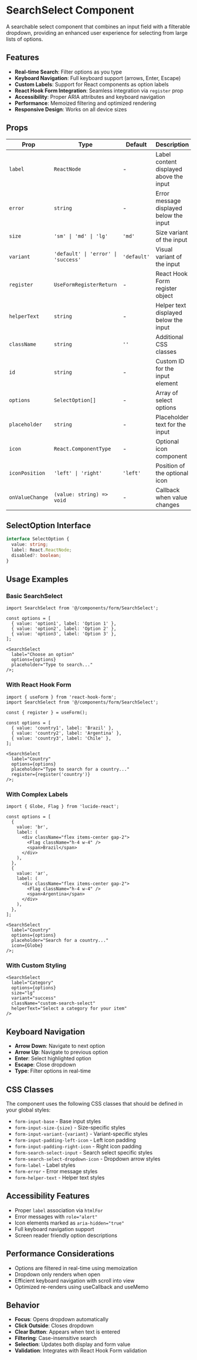# SearchSelect Component

A searchable select component that combines an input field with a filterable dropdown, providing an enhanced user experience for selecting from large lists of options.

## Features

- **Real-time Search**: Filter options as you type
- **Keyboard Navigation**: Full keyboard support (arrows, Enter, Escape)
- **Custom Labels**: Support for React components as option labels
- **React Hook Form Integration**: Seamless integration via `register` prop
- **Accessibility**: Proper ARIA attributes and keyboard navigation
- **Performance**: Memoized filtering and optimized rendering
- **Responsive Design**: Works on all device sizes

## Props

| Prop            | Type                                | Default     | Description                             |
| --------------- | ----------------------------------- | ----------- | --------------------------------------- |
| `label`         | `ReactNode`                         | -           | Label content displayed above the input |
| `error`         | `string`                            | -           | Error message displayed below the input |
| `size`          | `'sm' \| 'md' \| 'lg'`              | `'md'`      | Size variant of the input               |
| `variant`       | `'default' \| 'error' \| 'success'` | `'default'` | Visual variant of the input             |
| `register`      | `UseFormRegisterReturn`             | -           | React Hook Form register object         |
| `helperText`    | `string`                            | -           | Helper text displayed below the input   |
| `className`     | `string`                            | `''`        | Additional CSS classes                  |
| `id`            | `string`                            | -           | Custom ID for the input element         |
| `options`       | `SelectOption[]`                    | -           | Array of select options                 |
| `placeholder`   | `string`                            | -           | Placeholder text for the input          |
| `icon`          | `React.ComponentType`               | -           | Optional icon component                 |
| `iconPosition`  | `'left' \| 'right'`                 | `'left'`    | Position of the optional icon           |
| `onValueChange` | `(value: string) => void`           | -           | Callback when value changes             |

## SelectOption Interface

```typescript
interface SelectOption {
  value: string;
  label: React.ReactNode;
  disabled?: boolean;
}
```

## Usage Examples

### Basic SearchSelect

```tsx
import SearchSelect from '@/components/form/SearchSelect';

const options = [
  { value: 'option1', label: 'Option 1' },
  { value: 'option2', label: 'Option 2' },
  { value: 'option3', label: 'Option 3' },
];

<SearchSelect
  label="Choose an option"
  options={options}
  placeholder="Type to search..."
/>;
```

### With React Hook Form

```tsx
import { useForm } from 'react-hook-form';
import SearchSelect from '@/components/form/SearchSelect';

const { register } = useForm();

const options = [
  { value: 'country1', label: 'Brazil' },
  { value: 'country2', label: 'Argentina' },
  { value: 'country3', label: 'Chile' },
];

<SearchSelect
  label="Country"
  options={options}
  placeholder="Type to search for a country..."
  register={register('country')}
/>;
```

### With Complex Labels

```tsx
import { Globe, Flag } from 'lucide-react';

const options = [
  {
    value: 'br',
    label: (
      <div className="flex items-center gap-2">
        <Flag className="h-4 w-4" />
        <span>Brazil</span>
      </div>
    ),
  },
  {
    value: 'ar',
    label: (
      <div className="flex items-center gap-2">
        <Flag className="h-4 w-4" />
        <span>Argentina</span>
      </div>
    ),
  },
];

<SearchSelect
  label="Country"
  options={options}
  placeholder="Search for a country..."
  icon={Globe}
/>;
```

### With Custom Styling

```tsx
<SearchSelect
  label="Category"
  options={options}
  size="lg"
  variant="success"
  className="custom-search-select"
  helperText="Select a category for your item"
/>
```

## Keyboard Navigation

- **Arrow Down**: Navigate to next option
- **Arrow Up**: Navigate to previous option
- **Enter**: Select highlighted option
- **Escape**: Close dropdown
- **Type**: Filter options in real-time

## CSS Classes

The component uses the following CSS classes that should be defined in your global styles:

- `form-input-base` - Base input styles
- `form-input-size-{size}` - Size-specific styles
- `form-input-variant-{variant}` - Variant-specific styles
- `form-input-padding-left-icon` - Left icon padding
- `form-input-padding-right-icon` - Right icon padding
- `form-search-select-input` - Search select specific styles
- `form-search-select-dropdown-icon` - Dropdown arrow styles
- `form-label` - Label styles
- `form-error` - Error message styles
- `form-helper-text` - Helper text styles

## Accessibility Features

- Proper `label` association via `htmlFor`
- Error messages with `role="alert"`
- Icon elements marked as `aria-hidden="true"`
- Full keyboard navigation support
- Screen reader friendly option descriptions

## Performance Considerations

- Options are filtered in real-time using memoization
- Dropdown only renders when open
- Efficient keyboard navigation with scroll into view
- Optimized re-renders using useCallback and useMemo

## Behavior

- **Focus**: Opens dropdown automatically
- **Click Outside**: Closes dropdown
- **Clear Button**: Appears when text is entered
- **Filtering**: Case-insensitive search
- **Selection**: Updates both display and form value
- **Validation**: Integrates with React Hook Form validation
